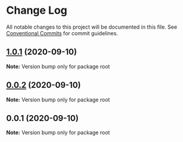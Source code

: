 # Change Log

All notable changes to this project will be documented in this file.
See [Conventional Commits](https://conventionalcommits.org) for commit guidelines.

## [1.0.1](https://github.com/uoon-dev/lerna-guide/compare/v0.0.2...v1.0.1) (2020-09-10)

**Note:** Version bump only for package root





## [0.0.2](https://github.com/uoon-dev/lerna-guide/compare/v0.0.1...v0.0.2) (2020-09-10)

**Note:** Version bump only for package root





## 0.0.1 (2020-09-10)

**Note:** Version bump only for package root

